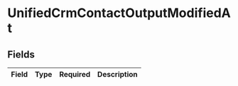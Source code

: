 # UnifiedCrmContactOutputModifiedAt


## Fields

| Field       | Type        | Required    | Description |
| ----------- | ----------- | ----------- | ----------- |